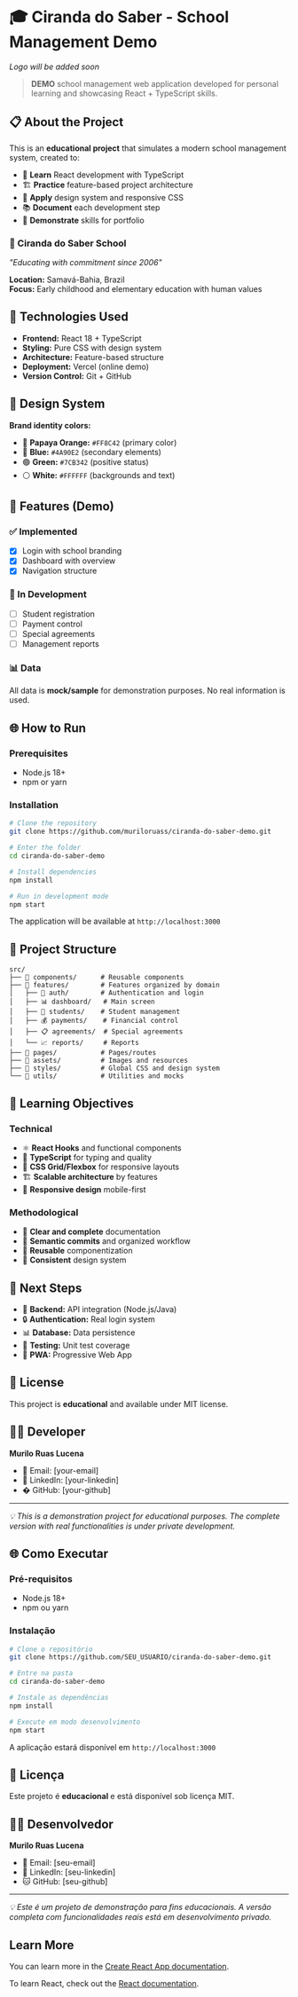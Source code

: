 # 🎓 Ciranda do Saber - School Management Demo

<!-- ![Ciranda do Saber Logo](src/assets/logo-ciranda.png) -->
*Logo will be added soon*

> **DEMO** school management web application developed for personal learning and showcasing React + TypeScript skills.

## 📋 About the Project

This is an **educational project** that simulates a modern school management system, created to:

- 🎯 **Learn** React development with TypeScript
- 🏗️ **Practice** feature-based project architecture
- 🎨 **Apply** design system and responsive CSS
- 📚 **Document** each development step
- 💼 **Demonstrate** skills for portfolio

### 🏫 Ciranda do Saber School
*"Educating with commitment since 2006"*

**Location:** Samavá-Bahia, Brazil  
**Focus:** Early childhood and elementary education with human values

## 🚀 Technologies Used

- **Frontend:** React 18 + TypeScript
- **Styling:** Pure CSS with design system
- **Architecture:** Feature-based structure
- **Deployment:** Vercel (online demo)
- **Version Control:** Git + GitHub

## 🎨 Design System

**Brand identity colors:**
- 🧡 **Papaya Orange:** `#FF8C42` (primary color)
- 🔵 **Blue:** `#4A90E2` (secondary elements)
- 🟢 **Green:** `#7CB342` (positive status)
- ⚪ **White:** `#FFFFFF` (backgrounds and text)

## 📱 Features (Demo)

### ✅ Implemented
- [x] Login with school branding
- [x] Dashboard with overview
- [x] Navigation structure

### 🚧 In Development
- [ ] Student registration
- [ ] Payment control
- [ ] Special agreements
- [ ] Management reports

### 📊 Data
All data is **mock/sample** for demonstration purposes. No real information is used.

## 🌐 How to Run

### Prerequisites
- Node.js 18+
- npm or yarn

### Installation
```bash
# Clone the repository
git clone https://github.com/muriloruass/ciranda-do-saber-demo.git

# Enter the folder
cd ciranda-do-saber-demo

# Install dependencies
npm install

# Run in development mode
npm start
```

The application will be available at `http://localhost:3000`

## 📂 Project Structure

```
src/
├── 📁 components/      # Reusable components
├── 📁 features/        # Features organized by domain
│   ├── 🔐 auth/        # Authentication and login
│   ├── 📊 dashboard/   # Main screen
│   ├── 👥 students/    # Student management
│   ├── 💰 payments/    # Financial control
│   ├── 📋 agreements/  # Special agreements
│   └── 📈 reports/     # Reports
├── 📁 pages/           # Pages/routes
├── 📁 assets/          # Images and resources
├── 📁 styles/          # Global CSS and design system
└── 📁 utils/           # Utilities and mocks
```

## 🎯 Learning Objectives

### Technical
- ⚛️ **React Hooks** and functional components
- 🔷 **TypeScript** for typing and quality
- 🎨 **CSS Grid/Flexbox** for responsive layouts
- 🏗️ **Scalable architecture** by features
- 📱 **Responsive design** mobile-first

### Methodological
- 📝 **Clear and complete** documentation
- 🔄 **Semantic commits** and organized workflow
- 🧪 **Reusable** componentization
- 📐 **Consistent** design system

## 🚀 Next Steps

- 🔗 **Backend:** API integration (Node.js/Java)
- 🔒 **Authentication:** Real login system
- 📊 **Database:** Data persistence
- 🧪 **Testing:** Unit test coverage
- 📱 **PWA:** Progressive Web App

## 📄 License

This project is **educational** and available under MIT license.

## 👨‍💻 Developer

**Murilo Ruas Lucena**
- 📧 Email: [your-email]
- 💼 LinkedIn: [your-linkedin]
- � GitHub: [your-github]

---

*💡 This is a demonstration project for educational purposes. The complete version with real functionalities is under private development.*

## 🌐 Como Executar

### Pré-requisitos
- Node.js 18+
- npm ou yarn

### Instalação

```bash
# Clone o repositório
git clone https://github.com/SEU_USUARIO/ciranda-do-saber-demo.git

# Entre na pasta
cd ciranda-do-saber-demo

# Instale as dependências
npm install

# Execute em modo desenvolvimento
npm start
```

A aplicação estará disponível em `http://localhost:3000`

## 📄 Licença

Este projeto é **educacional** e está disponível sob licença MIT.

## 👨‍💻 Desenvolvedor

**Murilo Ruas Lucena**
- 📧 Email: [seu-email]
- 💼 LinkedIn: [seu-linkedin]
- 🐱 GitHub: [seu-github]

---

*💡 Este é um projeto de demonstração para fins educacionais. A versão completa com funcionalidades reais está em desenvolvimento privado.*

## Learn More

You can learn more in the [Create React App documentation](https://facebook.github.io/create-react-app/docs/getting-started).

To learn React, check out the [React documentation](https://reactjs.org/).
